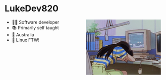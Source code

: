 # LukeDev820 

<img align="right" src="assets/sleepingonkeyboard.gif" height="180">

- 👨‍💻 Software developer
- 📚 Primarily self taught
- 🦘 Australia
- 🐧 Linux FTW!

